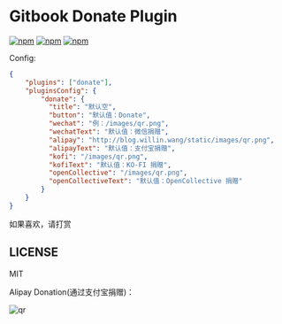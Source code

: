 # Gitbook Donate Plugin

[![npm](https://img.shields.io/npm/v/gitbook-plugin-donate.svg?style=plastic)](https://npmjs.org/package/gitbook-plugin-donate) [![npm](https://img.shields.io/npm/dm/gitbook-plugin-donate.svg?style=plastic)](https://npmjs.org/package/gitbook-plugin-donate) [![npm](https://img.shields.io/npm/dt/gitbook-plugin-donate.svg?style=plastic)](https://npmjs.org/package/gitbook-plugin-donate)

Config:

```json
{
    "plugins": ["donate"],
    "pluginsConfig": {
        "donate": {
          "title": "默认空",
          "button": "默认值：Donate",
          "wechat": "例：/images/qr.png",
          "wechatText": "默认值：微信捐赠",
          "alipay": "http://blog.willin.wang/static/images/qr.png",
          "alipayText": "默认值：支付宝捐赠",
          "kofi": "/images/qr.png",
          "kofiText": "默认值：KO-FI 捐赠",
          "openCollective": "/images/qr.png",
          "openCollectiveText": "默认值：OpenCollective 捐赠"
        }
    }
}
```

如果喜欢，请打赏

## LICENSE

MIT

Alipay Donation(通过支付宝捐赠)：

![qr](https://cloud.githubusercontent.com/assets/1890238/15489630/fccbb9cc-2193-11e6-9fed-b93c59d6ef37.png)
